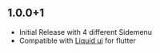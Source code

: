 ## 1.0.0+1

- Initial Release with 4 different Sidemenu
- Compatible with [Liquid ui](https://pub.dev/packages/liquid_ui) for flutter
